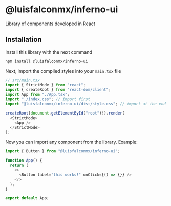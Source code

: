 # @luisfalconmx/inferno-ui

Library of components developed in React

## Installation

Install this library with the next command

```
npm install @luisfalconmx/inferno-ui
```

Next, import the compiled styles into your `main.tsx` file

```typescript
// src/main.tsx
import { StrictMode } from "react";
import { createRoot } from "react-dom/client";
import App from "./App.tsx";
import "./index.css"; // import first
import "@luisfalconmx/inferno-ui/dist/style.css"; // import at the end

createRoot(document.getElementById("root")!).render(
  <StrictMode>
    <App />
  </StrictMode>
);
```

Now you can import any component from the library. Example:

```ts
import { Button } from "@luisfalconmx/inferno-ui";

function App() {
  return (
    <>
      <Button label="this works!" onClick={() => {}} />
    </>
  );
}

export default App;
```
